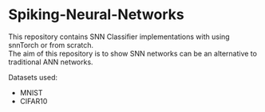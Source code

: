 # Spiking-Neural-Networks

This repository contains SNN Classifier implementations with using snnTorch or from scratch. <br />
The aim of this repository is to show SNN networks can be an alternative to traditional ANN networks. <br />

Datasets used: 
- MNIST
- CIFAR10
